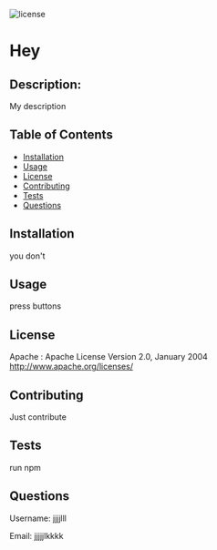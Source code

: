 
  ![license](https://img.shields.io/badge/License-Apache-blue)
  # Hey
  
  ## Description: 
  My description
  
  ## Table of Contents
  
  * [Installation](https://github.com/MarioThompson0010/09_Generate_README#installation)
  * [Usage](https://github.com/MarioThompson0010/09_Generate_README#usage)
  * [License](https://github.com/MarioThompson0010/09_Generate_README#license)
  * [Contributing](https://github.com/MarioThompson0010/09_Generate_README#contributing)
  * [Tests](https://github.com/MarioThompson0010/09_Generate_README#tests)
  * [Questions](https://github.com/MarioThompson0010/09_Generate_README#questions)
  
  ## Installation
  you don't

  ## Usage
  press buttons

  ## License
  Apache :  Apache License
            Version 2.0, January 2004
            http://www.apache.org/licenses/

  ## Contributing
  Just contribute
  
  ## Tests
  run npm
  
  ## Questions
  Username: jjjjlll

  Email: jjjjjlkkkk






